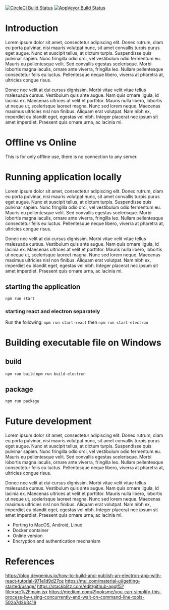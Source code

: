 
[![CircleCI Build Status](https://circleci.com/gh/pandurx/password-manager.svg?style=shield)](https://circleci.com/gh/pandurx/password-manager)
[![AppVeyor Build Status](https://ci.appveyor.com/api/projects/status/github/pandurx/password-manager?branch=master&svg=true)](https://ci.appveyor.com/api/projects/status/github/pandurx/password-manager)

# Introduction
Lorem ipsum dolor sit amet, consectetur adipiscing elit. Donec rutrum, diam eu porta pulvinar, nisi mauris volutpat nunc, sit amet convallis turpis purus eget augue. Nunc et suscipit tellus, at dictum turpis. Suspendisse quis pulvinar sapien. Nunc fringilla odio orci, vel vestibulum odio fermentum eu. Mauris eu pellentesque velit. Sed convallis egestas scelerisque. Morbi lobortis magna iaculis, ornare ante viverra, fringilla leo. Nullam pellentesque consectetur felis eu luctus. Pellentesque neque libero, viverra at pharetra at, ultricies congue risus.

Donec nec velit at dui cursus dignissim. Morbi vitae velit vitae tellus malesuada cursus. Vestibulum quis ante augue. Nam quis ornare ligula, id lacinia ex. Maecenas ultrices at velit et porttitor. Mauris nulla libero, lobortis ut neque ut, scelerisque laoreet magna. Nunc sed lorem neque. Maecenas maximus ultricies nisl non finibus. Aliquam erat volutpat. Nam nibh ex, imperdiet eu blandit eget, egestas vel nibh. Integer placerat nec ipsum sit amet imperdiet. Praesent quis ornare urna, ac lacinia mi. 

# Offline vs Online
This is for only offline use, there is no connection to any server.

# Running application locally
Lorem ipsum dolor sit amet, consectetur adipiscing elit. Donec rutrum, diam eu porta pulvinar, nisi mauris volutpat nunc, sit amet convallis turpis purus eget augue. Nunc et suscipit tellus, at dictum turpis. Suspendisse quis pulvinar sapien. Nunc fringilla odio orci, vel vestibulum odio fermentum eu. Mauris eu pellentesque velit. Sed convallis egestas scelerisque. Morbi lobortis magna iaculis, ornare ante viverra, fringilla leo. Nullam pellentesque consectetur felis eu luctus. Pellentesque neque libero, viverra at pharetra at, ultricies congue risus.

Donec nec velit at dui cursus dignissim. Morbi vitae velit vitae tellus malesuada cursus. Vestibulum quis ante augue. Nam quis ornare ligula, id lacinia ex. Maecenas ultrices at velit et porttitor. Mauris nulla libero, lobortis ut neque ut, scelerisque laoreet magna. Nunc sed lorem neque. Maecenas maximus ultricies nisl non finibus. Aliquam erat volutpat. Nam nibh ex, imperdiet eu blandit eget, egestas vel nibh. Integer placerat nec ipsum sit amet imperdiet. Praesent quis ornare urna, ac lacinia mi. 

## starting the application
`npm run start`

### starting react and electron separately
Run the following: `npm run start-react` then `npm run start-electron`


# Building executable file on Windows

## build
`npm run build`
`npm run build-electron`

## package
`npm run package`

# Future development
Lorem ipsum dolor sit amet, consectetur adipiscing elit. Donec rutrum, diam eu porta pulvinar, nisi mauris volutpat nunc, sit amet convallis turpis purus eget augue. Nunc et suscipit tellus, at dictum turpis. Suspendisse quis pulvinar sapien. Nunc fringilla odio orci, vel vestibulum odio fermentum eu. Mauris eu pellentesque velit. Sed convallis egestas scelerisque. Morbi lobortis magna iaculis, ornare ante viverra, fringilla leo. Nullam pellentesque consectetur felis eu luctus. Pellentesque neque libero, viverra at pharetra at, ultricies congue risus.

Donec nec velit at dui cursus dignissim. Morbi vitae velit vitae tellus malesuada cursus. Vestibulum quis ante augue. Nam quis ornare ligula, id lacinia ex. Maecenas ultrices at velit et porttitor. Mauris nulla libero, lobortis ut neque ut, scelerisque laoreet magna. Nunc sed lorem neque. Maecenas maximus ultricies nisl non finibus. Aliquam erat volutpat. Nam nibh ex, imperdiet eu blandit eget, egestas vel nibh. Integer placerat nec ipsum sit amet imperdiet. Praesent quis ornare urna, ac lacinia mi. 

- Porting to MacOS, Android, Linux
- Docker container
- Online version
- Encryption and authentication mechanism

# References
https://blog.devgenius.io/how-to-build-and-publish-an-electron-app-with-react-tutorial-971e1d9d27ce
https://mui.com/material-ui/getting-started/usage/
https://stackblitz.com/edit/github-agqlf5?file=src%2Fmain.jsx
https://medium.com/@poksme/you-can-simplify-this-process-by-using-concurrently-and-wait-on-command-line-tools-502a7d3b3419
